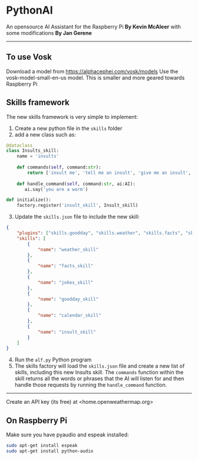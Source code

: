 # PythonAI

An opensource AI Assistant for the Raspberry Pi
**By Kevin McAleer**
with some modifications **By Jan Gerene**

---

## To use Vosk

Download a model from https://alphacephei.com/vosk/models 
Use the vosk-model-small-en-us model.  This is smaller and more geared towards Raspberry Pi

## Skills framework

The new skills framework is very simple to implement:

1. Create a new python file in the `skills` folder
2. add a new class such as:

``` python
@dataclass
class Insults_skill:
    name = 'insults'
    
    def commands(self, command:str):
        return ['insult me', 'tell me an insult', 'give me an insult', 'roast me']
        
    def handle_command(self, command:str, ai:AI):
       ai.say('you are a worm')

def initialize():
    factory.register('insult_skill', Insult_skill)

```

3. Update the `skills.json` file to include the new skill:

``` json
{
    "plugins": ["skills.goodday", "skills.weather", "skills.facts", "skills.jokes", "skills.calendar", "skills.insult"],
    "skills": [
        {
            "name": "weather_skill"
        },
        {
            "name": "facts_skill"
        },
        {
            "name": "jokes_skill"
        },
        {
            "name": "goodday_skill"
        },
        {
            "name": "calendar_skill"
        },
        {
            "name": "insult_skill"
        }
    ]
}
```

4. Run the `alf.py` Python program
5. The skills factory will load the `skills.json` file and create a new list of skills, including this new Insults skill.
The `commands` function within the skill returns all the words or phrases that the AI will listen for and then handle those requests by running the `handle_command` function.

---

Create an API key (its free) at <home.openweathermap.org>

## On Raspberry Pi

Make sure you have pyaudio and espeak installed:

```bash
sudo apt-get install espeak
sudo apt-get install python-audio 
```
